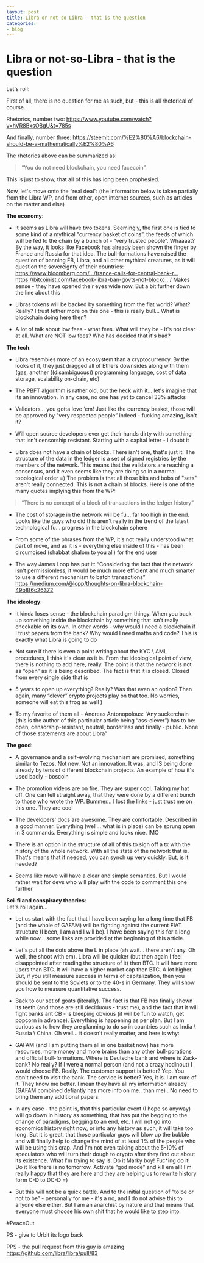 ```yaml
---
layout: post
title: Libra or not-so-Libra - that is the question
categories:
- blog
---
```


# Libra or not-so-Libra - that is the question

Let's roll:

First of all, there is no question for me as such, but - this is all rhetorical of course.

Rhetorics, number two: https://www.youtube.com/watch?v=hVR8BxsOBgU&t=785s

And finally, number three: https://steemit.com/%E2%80%A6/blockchain-should-be-a-mathematically%E2%80%A6

The rhetorics above can be summarized as: 
>“You do not need blockchain, you need facecoin”. 

This is just to show, that all of this has long been prophesied.

Now, let's move onto the “real deal”:
(the information below is taken partially from the Libra WP, and from other, open internet sources, such as articles on the matter and else)

**The economy**:
- It seems as Libra will have two tokens. 
Seemingly, the first one is tied to some kind of a mythical "currency basket of coins”, the feeds of which will be fed to the chain by a bunch of - “very trusted people”. Whaaaat?
By the way, it looks like Facebook has already been shown the finger by France and Russia for that idea. The bull-formations have raised the question of banning FB, Libra, and all other mythical creatures, as it will question the sovereignty of their countries:
https://www.bloomberg.com/…/france-calls-for-central-bank-r…
https://bitcoinist.com/facebook-libra-ban-govts-not-blockc…/
Makes sense - they have opened their eyes wide now. But a bit further down the line about this

- Libras tokens will be backed by something from the fiat world? What? Really? I trust tether more on this one - this is really bull… 
What is blockchain doing here then?

- A lot of talk about low fees - what fees. What will they be - It's not clear at all.
What are NOT low fees? Who has decided that it's bad?

**The tech**:
- Libra resembles more of an ecosystem than a cryptocurrency.
By the looks of it, they just dragged all of Ethers downsides along with them (gas, another ((disambiguous)) programming language, cost of data storage, scalability on-chain, etc)

- The PBFT algorithm is rather old, but the heck with it... let's imagine that its an innovation. In any case, no one has yet to cancel 33% attacks

- Validators… you gotta love ‘em! 
Just like the currency basket, those will be approved by "very respected people” indeed - fucking amazing, isn't it?

- Will open source developers ever get their hands dirty with something that isn't censorship resistant. Starting with a capital letter - I doubt it

- Libra does not have a chain of blocks. There isn't one, that's just it.
The structure of the data in the ledger is a set of signed registries by the members of the network. This means that the validators are reaching a consensus, and it even seems like they are doing so in a normal topological order =)
The problem is that all those bits and bobs of "sets" aren't really connected. This is not a chain of blocks.
Here is one of the many quotes implying this from the WP:
>“There is no concept of a block of transactions in the ledger history”

- The cost of storage in the network will be fu… far too high in the end.
Looks like the guys who did this aren't really in the trend of the latest technological fu… progress in the blockchain sphere

- From some of the phrases from the WP, it's not really understood what part of move, and as it is - everything else inside of this - has been circumcised (shabbat shalom to you all) for the end user 

- The way James Loop has put it:
“Considering the fact that the network isn't permissionless, it would be much more efficient and much smarter to use a different mechanism to batch transactions”
https://medium.com/@lopp/thoughts-on-libra-blockchain-49b8f6c26372

**The ideology**:
- It kinda loses sense - the blockchain paradigm thingy. When you back up something inside the blockchain by something that isn't really checkable on its own. 
In other words - why would I need a blockchain if I trust papers from the bank? Why would I need maths and code? This is exactly what Libra is going to do

- Not sure if there is even a point writing about the KYC \ AML procedures, I think it's clear as it is.
From the ideological point of view, there is nothing to add here, really. The point is that the network is not as “open” as it is being described. The fact is that it is closed. Closed from every single side that is

- 5 years to open up everything? Really? Was that even an option?
Then again, many “clever” crypto projects play on that too. No worries, someone will eat this frog as well )

- To my favorite of them all - Andreas Antonopolous:
“Any suckerchain (this is the author of this particular article being “ass-clever”) has to be: open, censorship-resistant, neutral, borderless and finally - public. None of those statements are about Libra”

**The good**:
- A governance and a self-evolving mechanism are promised, something similar to Tezos.
Not new. Not an innovation. It was, and IS being done already by tens of different blockchain projects. An example of how it's used badly - boscoin

- The promotion videos are on fire. They are super cool. Taking my hat off.
One can tell straight away, that they were done by a different bunch to those who wrote the WP.
Bummer… I lost the links - just trust me on this one. They are cool

- The developers' docs are awesome. They are comfortable. Described in a good manner. Everything (well… what is in place) can be sprung open in 3 commands.
Everything is simple and looks nice. IMO

- There is an option in the structure of all of this to sign off a tx with the history of the whole network. With all the state of the network that is. That's means that if needed, you can synch up very quickly.
But, is it needed?

- Seems like move will have a clear and simple semantics. But I would rather wait for devs who will play with the code to comment this one further

**Sci-fi and conspiracy theories**:<br>
Let's roll again…

- Let us start with the fact that I have been saying for a long time that FB (and the whole of GAFAM) will be fighting against the current FIAT structure (I been, I am and I will be).
I have been saying this for a long while now… some links are provided at the beginning of this article.

- Let's put all the dots above the L in place (ah wait… there aren't any. Oh well, the shoot with em). Libra will be quicker (but then again I feel disappointed after reading the structure of it) then BTC. It will have more users than BTC. It will have a higher market cap then BTC. A lot higher.
But, if you still measure success in terms of capitalization, then you should be sent to the Soviets or to the 40-s in Germany. They will show you how to measure quantitative success.

- Back to our set of goats (literally).
The fact is that FB has finally shown its teeth (and those are still deciduous - trust me), and the fact that it will fight banks ant CB - is bleeping obvious (it will be fun to watch, get popcorn in advance). Everything is happening as per plan.
But I am curious as to how they are planning to do so in countries such as India \ Russia \ China. Oh well… it doesn't really matter, and here is why:

- GAFAM (and I am putting them all in one basket now) has more resources, more money and more brains than any other bull-porations and official bull-formations.
Where is Deutsche bank and where is Zack-bank? No really? If I were a normal person (and not a crazy hodlnout) I would choose FB. Really.
The customer support is better? Yep. You don't need to visit the bank. The service is better? Yes, it is. I am sure of it. They know me better. I mean they have all my information already (GAFAM combined defiantly has more info on me.. than me) . No need to bring them any additional papers.

- In any case - the point is, that this particular event (I hope so anyway) will go down in history as something, that has put the begging to the change of paradigms, begging to an end, etc.
I will not go into economics history right now, or into any history as such, it will take too long. But it is great, that those particular guys will blow up the bubble and will finally help to change the mind of at least 1% of the people who will be using this crap. 
And I'm not even talking about the 5-10% of speculators who will turn their dough to crypto after they find out about its existence.
What I'm trying to say is: 
Do it Marky boy! Fuc*ing do it!
Do it like there is no tomorrow.
Activate “god mode” and kill em all! I'm really happy that they are here and they are helping us to rewrite history form  C-D to DC-D =)

- But this will not be a quick battle.
And to the initial question of “to be or not to be” - personally for me - it's a no, and I do not advise this to anyone else either. But I am an anarchist by nature and that means that everyone must choose his own shit that he would like to step into.

#PeaceOut

PS - give to Urbit its logo back

PPS - the pull request from this guy is amazing https://github.com/libra/libra/pull/83
